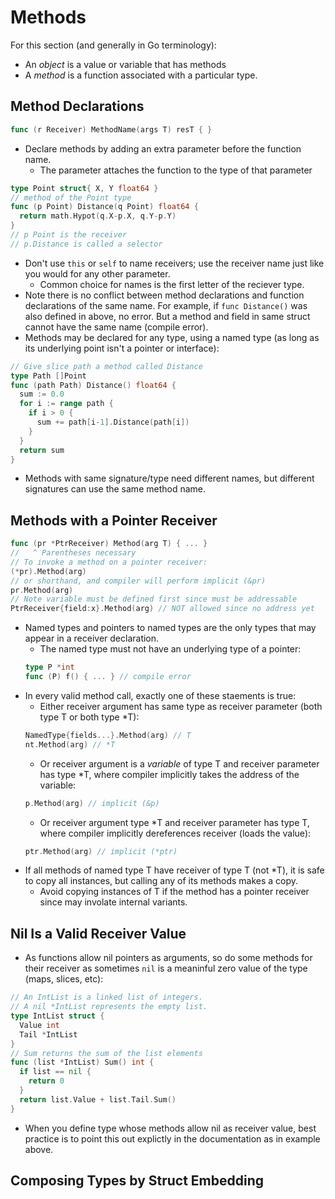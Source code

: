 # Methods

For this section (and generally in Go terminology):

- An _object_ is a value or variable that has methods
- A _method_ is a function associated with a particular type.

## Method Declarations

```go
func (r Receiver) MethodName(args T) resT { }
```
- Declare methods by adding an extra parameter before the function name.
  - The parameter attaches the function to the type of that parameter
```go
type Point struct{ X, Y float64 }
// method of the Point type
func (p Point) Distance(q Point) float64 {
  return math.Hypot(q.X-p.X, q.Y-p.Y)
}
// p Point is the receiver
// p.Distance is called a selector
```
- Don't use `this` or `self` to name receivers; use the receiver name just like you would for any other parameter.
  - Common choice for names is the first letter of the reciever type.
- Note there is no conflict between method declarations and function declarations of the same name. For example, if `func Distance()` was also defined in above, no error. But a method and field in same struct cannot have the same name (compile error).
- Methods may be declared for any type, using a named type (as long as its underlying point isn't a pointer or interface):
```go
// Give slice path a method called Distance
type Path []Point
func (path Path) Distance() float64 {
  sum := 0.0
  for i := range path {
    if i > 0 {
      sum += path[i-1].Distance(path[i])
    }
  }
  return sum
}
```
- Methods with same signature/type need different names, but different signatures can use the same method name.

## Methods with a Pointer Receiver

```go
func (pr *PtrReceiver) Method(arg T) { ... } 
//   ^ Parentheses necessary
// To invoke a method on a pointer receiver:
(*pr).Method(arg)
// or shorthand, and compiler will perform implicit (&pr)
pr.Method(arg)
// Note variable must be defined first since must be addressable
PtrReceiver{field:x}.Method(arg) // NOT allowed since no address yet
```
- Named types and pointers to named types are the only types that may appear in a receiver declaration.
  - The named type must not have an underlying type of a pointer:
  ```go
  type P *int
  func (P) f() { ... } // compile error
  ```
- In every valid method call, exactly one of these staements is true:
  - Either receiver argument has same type as receiver parameter (both type T or both type *T):
  ```go
  NamedType{fields...}.Method(arg) // T
  nt.Method(arg) // *T
  ```
  - Or receiver argument is a _variable_ of type T and receiver parameter has type *T, where compiler implicitly takes the address of the variable:
  ```go
  p.Method(arg) // implicit (&p)
  ```
  - Or receiver argument type *T and receiver parameter has type T, where compiler implicitly dereferences receiver (loads the value):
  ```go
  ptr.Method(arg) // implicit (*ptr)
  ```
- If all methods of named type T have receiver of type T (not *T), it is safe to copy all instances, but calling any of its methods makes a copy.
  - Avoid copying instances of T if the method has a pointer receiver since may involate internal variants.

## Nil Is a Valid Receiver Value

- As functions allow nil pointers as arguments, so do some methods for their receiver as sometimes `nil` is a meaninful zero value of the type (maps, slices, etc):
```go
// An IntList is a linked list of integers.
// A nil *IntList represents the empty list.
type IntList struct {
  Value int
  Tail *IntList
}
// Sum returns the sum of the list elements
func (list *IntList) Sum() int {
  if list == nil {
    return 0
  }
  return list.Value + list.Tail.Sum()
}
```
- When you define type whose methods allow nil as receiver value, best practice is to point this out explictly in the documentation as in example above.

## Composing Types by Struct Embedding






